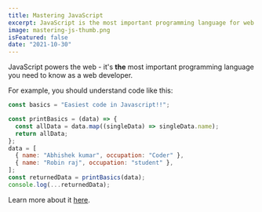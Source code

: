 ```yaml
---
title: Mastering JavaScript
excerpt: JavaScript is the most important programming language for web development. You probably don't know it well enough!
image: mastering-js-thumb.png
isFeatured: false
date: "2021-10-30"
---
```


JavaScript powers the web - it's **the** most important programming language you need to know as a web developer.

For example, you should understand code like this:

```js
const basics = "Easiest code in Javascript!!";

const printBasics = (data) => {
  const allData = data.map((singleData) => singleData.name);
  return allData;
};
data = [
  { name: "Abhishek kumar", occupation: "Coder" },
  { name: "Robin raj", occupation: "student" },
];
const returnedData = printBasics(data);
console.log(...returnedData);
```

Learn more about it [here](https://songzilla.duckdns.org).
